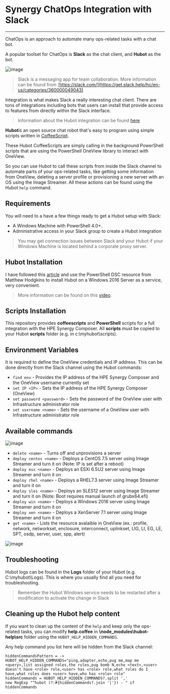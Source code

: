 # Synergy ChatOps Integration with Slack
----

ChatOps is an approach to automate many ops-related tasks with a chat bot. 

A popular toolset for ChatOps is **Slack** as the chat client, and **Hubot** as the bot.

![image](https://user-images.githubusercontent.com/13134334/59289960-a6dcdd00-8c77-11e9-8d87-53de017e2460.png)

> Slack is a messaging app for team collaboration. More information can be found from [https://slack.com/](https://get.slack.help/hc/en-us/categories/360000049043)

Integration is what makes Slack a really interesting chat client. There are tons of integrations including bots that users can install that provide access to features from directly within the Slack interface. 

> Information about the Hubot integration can be found [here](https://slack.com/apps/A0F7XDU93-hubot)
 
**Hubot**is an open source chat robot that's easy to program using simple scripts written in [CoffeeScript](https://en.wikipedia.org/wiki/CoffeeScript). 

These Hubot CoffeeScripts are simply calling in the background PowerShell scripts that are using the PowerShell OneView library to interact with OneView. 

So you can use Hubot to call these scripts from inside the Slack channel to automate parts of your ops-related tasks, like getting some information from OneView, deleting a server profile or provisioning a new server with an OS using the Image Streamer. All these actions can be found using the Hubot ``help`` command.

## Requirements
You will need to a have a few things ready to get a Hubot setup with Slack:

* A Windows Machine with PowerShell 4.0+. 
* Administrative access in your Slack group to create a Hubot integration

> You may get connection issues between Slack and your Hubot if your Windows Machine is located behind a corporate proxy server.


## Hubot Installation
I have followed this [article](https://hodgkins.io/chatops-on-windows-with-hubot-and-powershell) and use the PowerShell DSC resource from Matthew Hodgkins to install Hubot on a Windows 2016 Server as a service, very convenient. 
> More information can be found on this [video](https://www.youtube.com/watch?v=Gh-vYprIo7c).

## Scripts Installation
This repository provides **coffeescripts** and **PowerShell** scripts for a full integration with the HPE Synergy Composer. 
All **scripts** must be copied to your Hubot **scripts** folder (e.g. in c:\myhubot\scripts).  

## Environment Variables
It is required to define the OneView credentials and IP address. This can be done directly from the Slack channel using the Hubot commands: 
 
* `find env` - Provides the IP address of the HPE Synergy Composer and the OneView username currently set  
* `set IP <IP>` - Sets the IP address of the HPE Synergy Composer (OneView)
* `set password <password>` - Sets the password of the OneView user with Infrastructure administrator role  
* `set username <name>` - Sets the username of a OneView user with Infrastructure administrator role

## Available commands
![image](https://user-images.githubusercontent.com/13134334/59289144-aa6f6480-8c75-11e9-80f4-1e3341990573.png)
* `delete <name>` - Turns off and unprovisions a server
* `deploy centos <name>` - Deploys a CentOS 7.5 server using Image Streamer and turn it on (Note: IP is set after a reboot)
* `deploy esx <name>` - Deploys an ESXi 6.5U2 server using Image Streamer and turn it on
* `deploy rhel <name>` - Deploys a RHEL7.3 server using Image Streamer and turn it on
* `deploy sles <name>` - Deploys an SLES12 server using Image Streamer and turn it on (Note: Boot requires manual launch of grubx64.efi)
* `deploy win <name>` - Deploys a Windows 2016 server using Image Streamer and turn it on
* `deploy xen <name>` - Deploys a XenServer 7.1 server using Image Streamer and turn it on
* `get <name>` - Lists the resource avalaible in OneView (ex.: profile, network, networkset, enclosure, interconnect, uplinkset, LIG, LI, EG, LE, SPT, osdp, server, user, spp, alert)

![image](https://user-images.githubusercontent.com/13134334/59289341-1f429e80-8c76-11e9-85bc-f3850812c78c.png)


## Troubleshooting
Hubot logs can be found in the **Logs** folder of your Hubot (e.g. C:\myhubot\Logs). This is where you usually find all you need for troubleshooting.

> Remember the Hubot Windows service needs to be restarted after a modification to activate the change in Slack

## Cleaning up the Hubot help content
If you want to clean up the content of the ``help`` and keep only the ops-related tasks, you can modify **help.coffee** in **\node_modules\hubot-help\src** folder using the ``HUBOT_HELP_HIDDEN_COMMANDS``.   

Any help command you list here will be hidden from the Slack channel:

```
hiddenCommandsPattern = -> HUBOT_HELP_HIDDEN_COMMANDS="ping,adapter,echo,pug me,map me <query>,list assigned roles,the rules,pug bomb N,echo <text>,<user> doesn't have <role> role,<user> has <role> role,what roles do I have,what roles does <user> have,who has <role> role"
hiddenCommands = HUBOT_HELP_HIDDEN_COMMANDS?.split ','
new RegExp "^hubot (?:#{hiddenCommands?.join '|'}) - " if hiddenCommands
```
